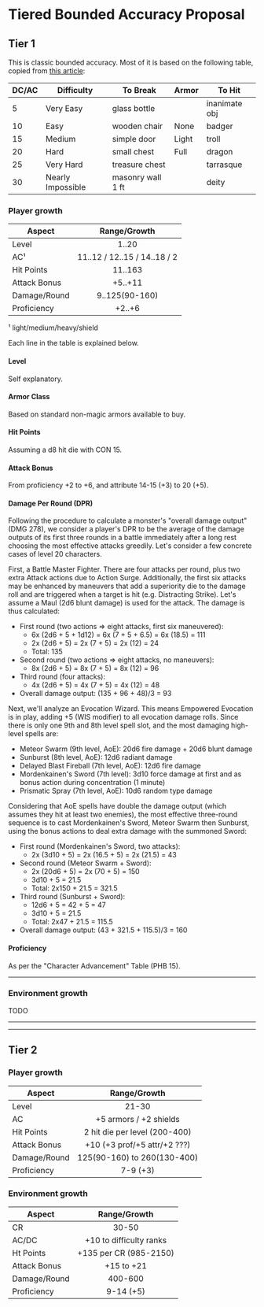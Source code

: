 
# **Tiered Bounded Accuracy** Proposal

## Tier 1

This is classic bounded accuracy. Most of it is based on the following table,
copied from [this article][1]:

| DC/AC | Difficulty         | To Break           | Armor | To Hit        |
| ----- | ------------------ | ------------------ | ----- | ------------- |
| 5     | Very Easy          | glass bottle       |       | inanimate obj |
| 10    | Easy               | wooden chair       | None  | badger        |
| 15    | Medium             | simple door        | Light | troll         |
| 20    | Hard               | small chest        | Full  | dragon        |
| 25    | Very Hard          | treasure chest     |       | tarrasque     |
| 30    | Nearly Impossible  | masonry wall 1 ft  |       | deity         |

### Player growth

| Aspect        | Range/Growth                  |
| ------------- |:-----------------------------:|
| Level         | 1..20                         |
| AC¹           | 11..12 / 12..15 / 14..18 / 2  |
| Hit Points    | 11..163                       |
| Attack Bonus  | +5..+11                       |
| Damage/Round  | 9..125(90-160)                |
| Proficiency   | +2..+6                        |

¹ light/medium/heavy/shield

Each line in the table is explained below.

#### Level

Self explanatory.

#### Armor Class

Based on standard non-magic armors available to buy.

#### Hit Points

Assuming a d8 hit die with CON 15.

#### Attack Bonus

From proficiency +2 to +6, and attribute 14-15 (+3) to 20 (+5).

#### Damage Per Round (DPR)

Following the procedure to calculate a monster's "overall damage output"
(DMG 278), we consider a player's DPR to be the average of the damage outputs of
its first three rounds in a battle immediately after a long rest choosing the
most effective attacks greedily. Let's consider a few concrete cases of level
20 characters.

First, a Battle Master Fighter. There are four attacks per round, plus two
extra Attack actions due to Action Surge. Additionally, the first six attacks
may be enhanced by maneuvers that add a superiority die to the damage roll and
are triggered when a target is hit (e.g. Distracting Strike). Let's assume a
Maul (2d6 blunt damage) is used for the attack. The damage is thus calculated:

+ First round (two actions => eight attacks, first six maneuvered):
  + 6x (2d6 + 5 + 1d12) = 6x (7 + 5 + 6.5) = 6x (18.5) = 111
  + 2x (2d6 + 5) = 2x (7 + 5) = 2x (12) = 24
  + Total: 135
+ Second round (two actions => eight attacks, no maneuvers):
  + 8x (2d6 + 5) = 8x (7 + 5) = 8x (12) = 96
+ Third round (four attacks):
  + 4x (2d6 + 5) = 4x (7 + 5) = 4x (12) = 48
+ Overall damage output: (135 + 96 + 48)/3 = 93

Next, we'll analyze an Evocation Wizard. This means Empowered Evocation is in
play, adding +5 (WIS modifier) to all evocation damage rolls. Since there is
only one 9th and 8th level spell slot, and the most damaging high-level spells
are:

+ Meteor Swarm (9th level, AoE): 20d6 fire damage + 20d6 blunt damage
+ Sunburst (8th level, AoE): 12d6 radiant damage
+ Delayed Blast Fireball (7th level, AoE): 12d6 fire damage
+ Mordenkainen's Sword (7th level): 3d10 force damage at first and as bonus
  action during concentration (1 minute)
+ Prismatic Spray (7th level, AoE): 10d6 random type damage

Considering that AoE spells have double the damage output (which assumes they
hit at least two enemies), the most effective three-round sequence is to cast
Mordenkainen's Sword, Meteor Swarm then Sunburst, using the bonus actions to
deal extra damage with the summoned Sword:

+ First round (Mordenkainen's Sword, two attacks):
  + 2x (3d10 + 5) = 2x (16.5 + 5) = 2x (21.5) = 43
+ Second round (Meteor Swarm + Sword):
  + 2x (20d6 + 5) = 2x (70 + 5) = 150
  + 3d10 + 5 = 21.5
  + Total: 2x150 + 21.5 = 321.5
+ Third round (Sunburst + Sword):
  + 12d6 + 5 = 42 + 5 = 47
  + 3d10 + 5 = 21.5
  + Total: 2x47 + 21.5 = 115.5
+ Overall damage output: (43 + 321.5 + 115.5)/3 = 160

#### Proficiency

As per the "Character Advancement" Table (PHB 15).

---

### Environment growth

TODO

---

---

## Tier 2

### Player growth

| Aspect        | Range/Growth                  |
| ------------- |:-----------------------------:|
| Level         | 21-30                         |
| AC            | +5 armors / +2 shields        |
| Hit Points    | 2 hit die per level (200-400) |
| Attack Bonus  | +10 (+3 prof/+5 attr/+2 ???)  |
| Damage/Round  | 125(90-160) to 260(130-400)   |
| Proficiency   | 7-9 (+3)                      |

### Environment growth

| Aspect        | Range/Growth                  |
| ------------- |:-----------------------------:|
| CR            | 30-50                         |
| AC/DC         | +10 to difficulty ranks       |
| Ht Points     | +135 per CR (985-2150)        |
| Attack Bonus  | +15 to +21                    |
| Damage/Round  | 400-600                       |
| Proficiency   | 9-14 (+5)                     |

[1]:https://olddungeonmaster.wordpress.com/2014/08/30/bounded-accuracy/
